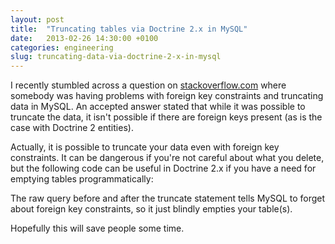 ```yaml
---
layout: post
title:  "Truncating tables via Doctrine 2.x in MySQL"
date:   2013-02-26 14:30:00 +0100
categories: engineering
slug: truncating-data-via-doctrine-2-x-in-mysql
---
```


I recently stumbled across a question on
[stackoverflow.com](http://stackoverflow.com/questions/8526534/how-to-truncate-a-table-using-doctrine/15024353) where
somebody was having problems with foreign key constraints and truncating data in MySQL. An accepted answer stated that
while it was possible to truncate the data, it isn't possible if there are foreign keys present (as is the case with 
Doctrine 2 entities).

Actually, it is possible to truncate your data even with foreign key constraints. It can be dangerous if you're not 
careful about what you delete, but the following code can be useful in Doctrine 2.x if you have a need for emptying 
tables programmatically:

<script src="https://gist.github.com/jameshalsall/4b230c0022c59e623f43.js"></script>

The raw query before and after the truncate statement tells MySQL to forget about foreign key constraints, so it just
blindly empties your table(s).

Hopefully this will save people some time.
